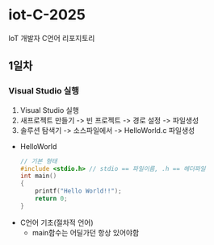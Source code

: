# iot-C-2025
IoT 개발자 C언어 리포지토리

## 1일차
### Visual Studio 실행
1. Visual Studio 실행
2. 새프로젝트 만들기 -> 빈 프로젝트 -> 경로 설정 -> 파일생성
3. 솔루션 탐색기 -> 소스파일에서 -> HelloWorld.c 파일생성
- HelloWorld
	```C
	// 기본 형태
	#include <stdio.h> // stdio == 파일이름, .h == 헤더파일
	int main()
	{
		printf("Hello World!!");
		return 0;
	}
	```
- C언어 기초(절차적 언어)
	- main함수는 어딜가던 항상 있어야함
